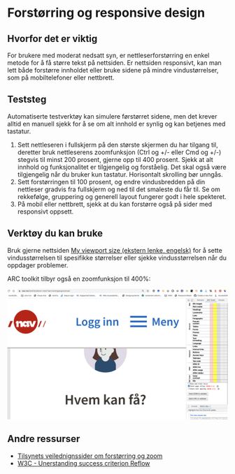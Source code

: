 # Forstørring og responsive design

## Hvorfor det er viktig
For brukere med moderat nedsatt syn, er nettleserforstørring en enkel metode for å få større tekst på nettsiden. Er nettsiden responsivt, kan man lett både forstørre innholdet eller bruke sidene på mindre vindustørrelser, som på mobiltelefoner eller nettbrett.

## Teststeg
Automatiserte testverktøy kan simulere førstørret sidene, men det krever alltid en manuell sjekk for å se om alt innhold er synlig og kan betjenes med tastatur.

1. Sett nettleseren i fullskjerm på den største skjermen du har tilgang til, deretter bruk nettleserens zoomfunksjon (Ctrl og +/- eller Cmd og +/-) stegvis til minst 200 prosent, gjerne opp til 400 prosent. Sjekk at alt innhold og funksjonalitet er tilgjengelig og forståelig. Det skal også være tilgjengelig når du bruker kun tastatur. Horisontalt skrolling bør unngås.
2. Sett forstørringen til 100 prosent, og endre vindusbredden på din nettleser gradvis fra fullskjerm og ned til det smaleste du får til. Se om rekkefølge, gruppering og generell layout fungerer godt i hele spekteret.
3. På mobil eller nettbrett, sjekk at du kan forstørre også på sider med responsivt oppsett.

## Verktøy du kan bruke
Bruk gjerne nettsiden [My viewport size (ekstern lenke, engelsk)](https://viewportsizes.com/mine/) for å sette vindusstørrelsen til spesifikke størrelser eller sjekke vindusstørrelsen når du oppdager problemer.

ARC toolkit tilbyr også en zoomfunksjon til 400%:

![zoom med ARC på nav.no](https://github.com/navikt/universell-utforming/blob/master/hvordan-faa-det-til/UU-testing/manuell-testing/zoom-arc.png)

## Andre ressurser
- [Tilsynets veilednignssider om forstørring og zoom](https://uu.difi.no/krav-og-regelverk/kom-i-gang/hvordan-teste-universell-utforming-av-ditt-nettsted#forstoerring)
- [W3C - Unerstanding success criterion Reflow](https://www.w3.org/WAI/WCAG21/Understanding/reflow.html)
